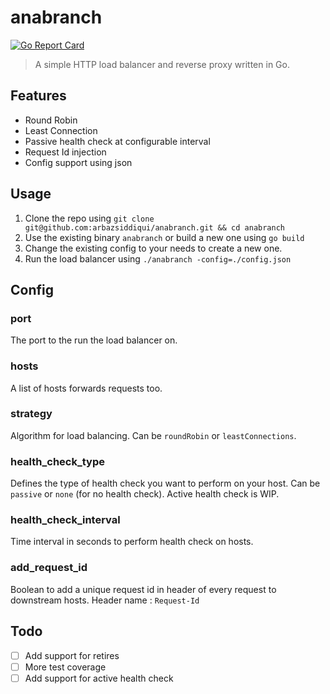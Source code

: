 # anabranch
[![Go Report Card](https://goreportcard.com/badge/github.com/arbazsiddiqui/anabranch)](https://goreportcard.com/report/github.com/arbazsiddiqui/anabranch)

> A simple HTTP load balancer and reverse proxy written in Go.

## Features
* Round Robin
* Least Connection
* Passive health check at configurable interval
* Request Id injection
* Config support using json



## Usage
1) Clone the repo using `git clone git@github.com:arbazsiddiqui/anabranch.git && cd anabranch`
2) Use the existing binary `anabranch` or build a new one using `go build`
3) Change the existing config to your needs to create a new one.
4) Run the load balancer using `./anabranch -config=./config.json`


## Config

### port
The port to the run the load balancer on.

### hosts
A list of hosts forwards requests too.

### strategy
Algorithm for load balancing. Can be `roundRobin` or `leastConnections`.

### health_check_type 
Defines the type of health check you want to perform on your host. Can be `passive` or `none` (for no health check). Active health check is WIP.

### health_check_interval
Time interval in seconds to perform health check on hosts.

### add_request_id
Boolean to add a unique request id in header of every request to downstream hosts. Header name : `Request-Id`

## Todo 
- [ ] Add support for retires 
- [ ] More test coverage 
- [ ] Add support for active health check
